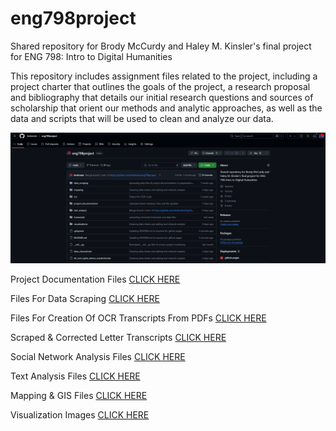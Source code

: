 # eng798project
Shared repository for Brody McCurdy and Haley M. Kinsler's final project for ENG 798: Intro to Digital Humanities

This repository includes assignment files related to the project, including a project charter that outlines the goals of the project, a research proposal and bibliography that details our initial research questions and sources of scholarship that orient our methods and analytic approaches, as well as the data and scripts that will be used to clean and analyze our data.

![Screenshot of the repository page for the GitHub repository that was developed for this project](/site_design/assets/respository_screenshot.png)

Project Documentation Files [CLICK HERE](https://github.com/hmkinsler/eng798project/tree/main/project_documentation)

Files For Data Scraping [CLICK HERE](https://github.com/hmkinsler/eng798project/tree/main/data_scraping)

Files For Creation Of OCR Transcripts From PDFs [CLICK HERE](https://github.com/hmkinsler/eng798project/tree/main/ocr)

Scraped & Corrected Letter Transcripts [CLICK HERE](https://github.com/hmkinsler/eng798project/tree/main/transcripts)

Social Network Analysis Files [CLICK HERE](https://github.com/hmkinsler/eng798project/tree/main/data_scraping)

Text Analysis Files [CLICK HERE](https://github.com/hmkinsler/eng798project/tree/main/text_analysis)

Mapping & GIS Files [CLICK HERE](https://github.com/hmkinsler/eng798project/tree/main/mapping)

Visualization Images [CLICK HERE](https://github.com/hmkinsler/eng798project/tree/main/visualizations)
